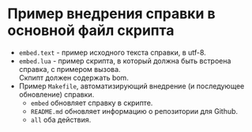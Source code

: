 # Пример внедрения справки в основной файл скрипта

- `embed.text` - пример исходного текста справки, в utf-8.
- `embed.lua` - пример скрипта, в который должна быть встроена справка, с примером вызова.  
  Скпипт должен содержать bom.
- Пример `Makefile`, автоматизирующий внедрение (и последующее обновление) справки.
  - `embed` обновляет справку в скрипте.
  - `README.md` обновляет информацию о репозитории для Github.
  - `all` оба действия.
